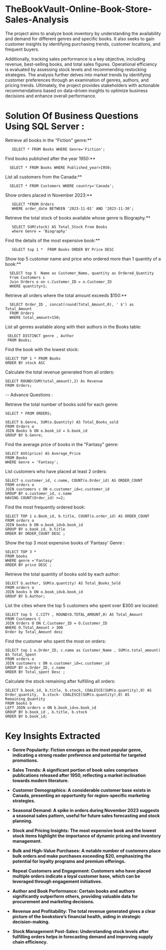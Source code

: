 # TheBookVault-Online-Book-Store-Sales-Analysis

The project aims to analyze book inventory by understanding the availability and demand for different genres and specific books. It also seeks to gain customer insights by identifying purchasing trends, customer locations, and frequent buyers.

Additionally, tracking sales performance is a key objective, including revenue, best-selling books, and total sales figures. Operational efficiency is evaluated by assessing stock levels and recommending restocking strategies. The analysis further delves into market trends by identifying customer preferences through an examination of genres, authors, and pricing trends. Ultimately, the project provides stakeholders with actionable recommendations based on data-driven insights to optimize business decisions and enhance overall performance.

# Solution Of Business Questions Using SQL Server  :
  
Retrieve all books in the "Fiction" genre:**

       SELECT * FROM Books WHERE Genre='Fiction';
   
Find books published after the year 1950:**

      SELECT * FROM Books WHERE Published_year>1950;

List all customers from the Canada:** 

      SELECT * FROM Customers WHERE country='Canada';

Show orders placed in November 2023:**

       SELECT *FROM Orders 
       WHERE order_date BETWEEN '2023-11-01' AND '2023-11-30';

Retrieve the total stock of books available whose genre is Biography.**

       SELECT SUM(stock) AS Total_Stock From Books
       where Genre = 'Biography'

Find the details of the most expensive book:**

       SELECT top 1 *  FROM Books ORDER BY Price DESC 

Show top 5  customer name and price  who ordered more than 1 quantity of a book:**

      SELECT top 5  Name as Customer_Name, quantity as Ordered_Quantity 
      From Customers c 
      Join Orders o on c.Customer_ID = o.Customer_ID
      WHERE quantity>1;

Retrieve all orders where the total amount exceeds $150:**

      SELECT Order_ID , concat(round(Total_Amount,0), ' $') as Total_Amount
      FROM Orders 
      WHERE total_amount>150;

List all genres available along with their authors in the Books table:

     SELECT DISTINCT genre , Author 
     FROM Books;

Find the book with the lowest stock:

    SELECT TOP 1 * FROM Books 
    ORDER BY stock ASC 

Calculate the total revenue generated from all orders:

    SELECT ROUND(SUM(total_amount),2) As Revenue 
    FROM Orders;

-- Advance Questions : 

Retrieve the total number of books sold for each genre:

    SELECT * FROM ORDERS;

    SELECT b.Genre, SUM(o.Quantity) AS Total_Books_sold
    FROM Orders o
    JOIN Books b ON o.book_id = b.book_id
    GROUP BY b.Genre;

Find the average price of books in the "Fantasy" genre:

    SELECT AVG(price) AS Average_Price
    FROM Books
    WHERE Genre = 'Fantasy';

List customers who have placed at least 2 orders:

    SELECT o.customer_id, c.name, COUNT(o.Order_id) AS ORDER_COUNT
    FROM orders o
    JOIN customers c ON o.customer_id=c.customer_id
    GROUP BY o.customer_id, c.name
    HAVING COUNT(Order_id) >=2;

Find the most frequently ordered book:

    SELECT TOP 1 o.Book_id, b.title, COUNT(o.order_id) AS ORDER_COUNT
    FROM orders o
    JOIN books b ON o.book_id=b.book_id
    GROUP BY o.book_id, b.title
    ORDER BY ORDER_COUNT DESC ;

Show the top 3 most expensive books of 'Fantasy' Genre :

    SELECT TOP 3 * 
    FROM books
    WHERE genre ='Fantasy'
    ORDER BY price DESC ;

Retrieve the total quantity of books sold by each author:

    SELECT b.author, SUM(o.quantity) AS Total_Books_Sold
    FROM orders o
    JOIN books b ON o.book_id=b.book_id
    GROUP BY b.Author;

List the cities where the top 5 customers who spent over $300 are located:

    SELECT top 5  C.CITY , ROUND(O.TOTAL_AMOUNT,0) AS Total_Amount
    FROM Customers C 
    JOIN Orders O ON C.Customer_ID = O.Customer_ID
    WHERE O.Total_Amount > 300
    Order by Total_Amount desc 

Find the customer who spent the most on orders:

    SELECT top 1 o.Order_ID, c.name as Customer_Name , SUM(o.total_amount) AS Total_Spent
    FROM orders o
    JOIN customers c ON o.customer_id=c.customer_id
    GROUP BY o.Order_ID, c.name
    ORDER BY Total_spent Desc ;

Calculate the stock remaining after fulfilling all orders:

    SELECT b.book_id, b.title, b.stock, COALESCE(SUM(o.quantity),0) AS Order_quantity,  b.stock- COALESCE(SUM(o.quantity),0) AS Remaining_Quantity
    FROM books b
    LEFT JOIN orders o ON b.book_id=o.book_id
    GROUP BY b.book_id , b.title, b.stock
    ORDER BY b.book_id;

 # Key Insights Extracted

- **Genre Popularity: Fiction emerges as the most popular genre, indicating a strong reader preference and potential for targeted promotions.**

- **Sales Trends: A significant portion of book sales comprises publications released after 1950, reflecting a market inclination towards modern literature.**
  
- **Customer Demographics: A considerable customer base exists in Canada, presenting an opportunity for region-specific marketing strategies.**

- **Seasonal Demand: A spike in orders during November 2023 suggests a seasonal sales pattern, useful for future sales forecasting and stock planning.**

- **Stock and Pricing Insights: The most expensive book and the lowest stock items highlight the importance of dynamic pricing and inventory management.**

- **Bulk and High-Value Purchases: A notable number of customers place bulk orders and make purchases exceeding $20, emphasizing the potential for loyalty programs and premium 
    offerings.**

- **Repeat Customers and Engagement: Customers who have placed multiple orders indicate a loyal customer base, which can be leveraged through engagement initiatives.**

- **Author and Book Performance: Certain books and authors significantly outperform others, providing valuable data for procurement and marketing decisions.**

- **Revenue and Profitability: The total revenue generated gives a clear picture of the bookstore’s financial health, aiding in strategic decision-making.**

- **Stock Management Post-Sales: Understanding stock levels after fulfilling orders helps in forecasting demand and improving supply chain efficiency.**



